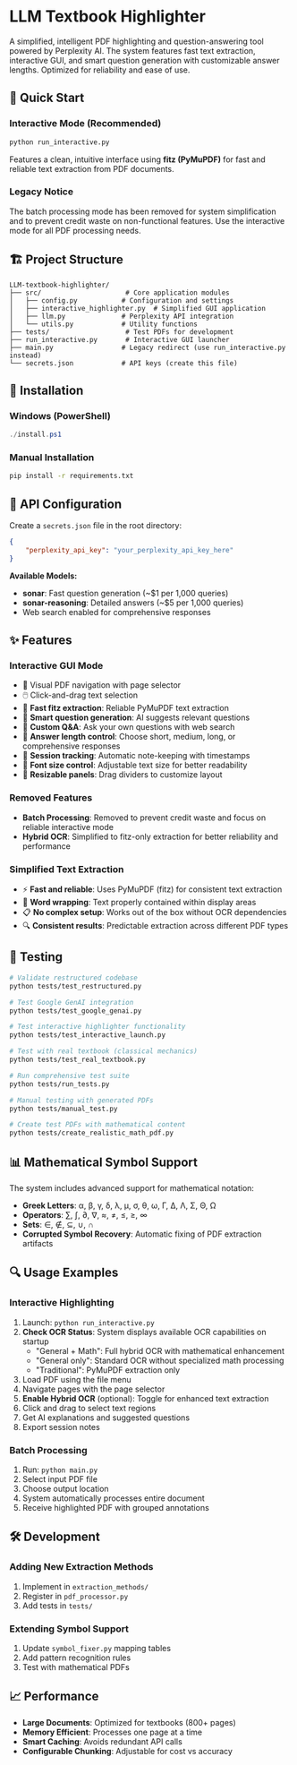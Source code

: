 # LLM Textbook Highlighter

A simplified, intelligent PDF highlighting and question-answering tool powered by Perplexity AI. The system features fast text extraction, interactive GUI, and smart question generation with customizable answer lengths. Optimized for reliability and ease of use.

## 🚀 Quick Start

### Interactive Mode (Recommended)
```bash
python run_interactive.py
```

Features a clean, intuitive interface using **fitz (PyMuPDF)** for fast and reliable text extraction from PDF documents.

### Legacy Notice
The batch processing mode has been removed for system simplification and to prevent credit waste on non-functional features. Use the interactive mode for all PDF processing needs.

## 🏗️ Project Structure

```
LLM-textbook-highlighter/
├── src/                     # Core application modules
│   ├── config.py           # Configuration and settings
│   ├── interactive_highlighter.py  # Simplified GUI application
│   ├── llm.py              # Perplexity API integration  
│   └── utils.py            # Utility functions
├── tests/                   # Test PDFs for development
├── run_interactive.py       # Interactive GUI launcher
├── main.py                 # Legacy redirect (use run_interactive.py instead)
└── secrets.json            # API keys (create this file)
```

## 🔧 Installation

### Windows (PowerShell)
```powershell
./install.ps1
```

### Manual Installation
```bash
pip install -r requirements.txt
```

## 🔑 API Configuration

Create a `secrets.json` file in the root directory:

```json
{
    "perplexity_api_key": "your_perplexity_api_key_here"
}
```

**Available Models:**
- **sonar**: Fast question generation (~$1 per 1,000 queries)
- **sonar-reasoning**: Detailed answers (~$5 per 1,000 queries)
- Web search enabled for comprehensive responses

## ✨ Features

### Interactive GUI Mode
- 📖 Visual PDF navigation with page selector
- 🖱️ Click-and-drag text selection  
- 🎯 **Fast fitz extraction**: Reliable PyMuPDF text extraction
- 🤖 **Smart question generation**: AI suggests relevant questions
- 💬 **Custom Q&A**: Ask your own questions with web search
- 🔧 **Answer length control**: Choose short, medium, long, or comprehensive responses
- 📝 **Session tracking**: Automatic note-keeping with timestamps
- 🎨 **Font size control**: Adjustable text size for better readability
- 📜 **Resizable panels**: Drag dividers to customize layout

### Removed Features
- **Batch Processing**: Removed to prevent credit waste and focus on reliable interactive mode
- **Hybrid OCR**: Simplified to fitz-only extraction for better reliability and performance

### Simplified Text Extraction
- ⚡ **Fast and reliable**: Uses PyMuPDF (fitz) for consistent text extraction
- 🎯 **Word wrapping**: Text properly contained within display areas
- 📋 **No complex setup**: Works out of the box without OCR dependencies
- 🔍 **Consistent results**: Predictable extraction across different PDF types

## 🧪 Testing

```bash
# Validate restructured codebase
python tests/test_restructured.py

# Test Google GenAI integration
python tests/test_google_genai.py

# Test interactive highlighter functionality
python tests/test_interactive_launch.py

# Test with real textbook (classical mechanics)
python tests/test_real_textbook.py

# Run comprehensive test suite
python tests/run_tests.py

# Manual testing with generated PDFs
python tests/manual_test.py

# Create test PDFs with mathematical content
python tests/create_realistic_math_pdf.py
```

## 📊 Mathematical Symbol Support

The system includes advanced support for mathematical notation:

- **Greek Letters**: α, β, γ, δ, λ, μ, σ, θ, ω, Γ, Δ, Λ, Σ, Θ, Ω
- **Operators**: ∑, ∫, ∂, ∇, ≈, ≠, ≤, ≥, ∞
- **Sets**: ∈, ∉, ⊆, ∪, ∩
- **Corrupted Symbol Recovery**: Automatic fixing of PDF extraction artifacts

## 🔍 Usage Examples

### Interactive Highlighting
1. Launch: `python run_interactive.py`
2. **Check OCR Status**: System displays available OCR capabilities on startup
   - "General + Math": Full hybrid OCR with mathematical enhancement
   - "General only": Standard OCR without specialized math processing  
   - "Traditional": PyMuPDF extraction only
3. Load PDF using the file menu
4. Navigate pages with the page selector
5. **Enable Hybrid OCR** (optional): Toggle for enhanced text extraction
6. Click and drag to select text regions
7. Get AI explanations and suggested questions
8. Export session notes

### Batch Processing
1. Run: `python main.py`
2. Select input PDF file
3. Choose output location
4. System automatically processes entire document
5. Receive highlighted PDF with grouped annotations

## 🛠️ Development

### Adding New Extraction Methods
1. Implement in `extraction_methods/`
2. Register in `pdf_processor.py`
3. Add tests in `tests/`

### Extending Symbol Support
1. Update `symbol_fixer.py` mapping tables
2. Add pattern recognition rules
3. Test with mathematical PDFs

## 📈 Performance

- **Large Documents**: Optimized for textbooks (800+ pages)
- **Memory Efficient**: Processes one page at a time
- **Smart Caching**: Avoids redundant API calls
- **Configurable Chunking**: Adjustable for cost vs accuracy  

